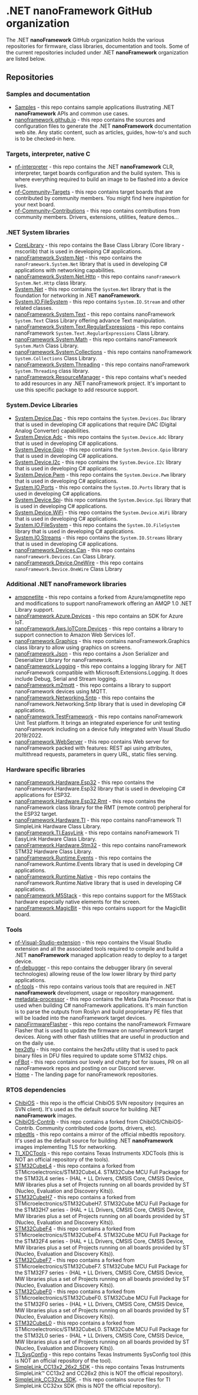 # .NET **nanoFramework** GitHub organization

The .NET **nanoFramework** GitHub organization holds the various repositories for firmware, class libraries, documentation and tools.
Some of the current repositories included under .NET **nanoFramework** organization are listed below.

## Repositories

### Samples and documentation

- [Samples](https://github.com/nanoframework/Samples) - this repo contains sample applications illustrating .NET **nanoFramework** APIs and common use cases.
- [nanoframework.github.io](https://github.com/nanoframework/nanoframework.github.io) - this repo contains the sources and configuration files to generate the .NET **nanoFramework** documentation web site. Any static content, such as articles, guides, how-to's and such is to be checked-in here.

### Targets, interpreter, native C

- [nf-interpreter](https://github.com/nanoframework/nf-interpreter) - this repo contains the .NET **nanoFramework** CLR, interpreter, target boards configuration and the build system. This is where everything required to build an image to be flashed into a device lives.
- [nf-Community-Targets](https://github.com/nanoframework/nf-Community-Targets) - this repo contains target boards that are contributed by community members. You might find here _inspiration_ for your next board.
- [nf-Community-Contributions](https://github.com/nanoframework/nf-Community-Contributions) - this repo contains contributions from community members. Drivers, extensions, utilities, feature demos...

### .NET System libraries

- [CoreLibrary](https://github.com/nanoframework/CoreLibrary) - this repo contains the Base Class Library (Core library - mscorlib) that is used in developing C# applications.
- [nanoFramework.System.Net](https://github.com/nanoframework/nanoFramework.System.Net) - this repo contains the `nanoFramework.System.Net` library that is used in developing C# applications with networking capabilities.
- [nanoFramework.System.Net.Http](https://github.com/nanoframework/nanoFramework.System.Net.Http) - this repo contains `nanoFramework System.Net.Http` class library.
- [System.Net](https://github.com/nanoframework/System.Net) - this repo contains the `System.Net` library that is the foundation for networking in .NET **nanoFramework**.
- [System.IO.FileSystem](https://github.com/nanoframework/System.IO.FileSystem) - this repo contains `System.IO.Stream` and other related classes.
- [nanoFramework.System.Text](https://github.com/nanoframework/nanoFramework.System.Text) - this repo contains nanoFramework `System.Text` Class Library offering advance Text manipulation.
- [nanoFramework.System.Text.RegularExpressions](https://github.com/nanoframework/nanoFramework.System.Text.RegularExpressions) - this repo contains nanoFramework `System.Text.RegularExpressions` Class Library.
- [nanoFramework.System.Math](https://github.com/nanoframework/nanoFramework.System.Math) - this repo contains nanoFramework `System.Math` Class Library.
- [nanoFramework.System.Collections](https://github.com/nanoframework/nanoFramework.System.Collections) - this repo contains nanoFramework `System.Collections` Class Library.
- [nanoFramework.System.Threading](https://github.com/nanoframework/nanoFramework.System.Threading) - this repo contains nanoFramework `System.Threading` class library.
- [nanoFramework.ResourceManager](https://github.com/nanoframework/nanoFramework.ResourceManager) - this repo contains what's needed to add resources in any .NET nanoFramework project. It's important to use this specific package to add resource support.

### System.Device Libraries
- [System.Device.Dac](https://github.com/nanoframework/System.Device.Dac) - this repo contains the `System.Devices.Dac` library that is used in developing C# applications that require DAC (Digital Analog Converter) capabilities.
- [System.Device.Adc](https://github.com/nanoframework/System.Device.Adc) - this repo contains the `System.Device.Adc` library that is used in developing C# applications.
- [System.Device.Gpio](https://github.com/nanoframework/System.Device.Gpio) - this repo contains the `System.Device.Gpio` library that is used in developing C# applications.
- [System.Device.I2c](https://github.com/nanoframework/System.Device.I2c) - this repo contains the `System.Device.I2c` library that is used in developing C# applications.
- [System.Device.Pwm](https://github.com/nanoframework/System.Device.Pwm) - this repo contains the `System.Device.Pwm` library that is used in developing C# applications.
- [System.IO.Ports](https://github.com/nanoframework/System.IO.Ports) - this repo contains the `System.IO.Ports` library that is used in developing C# applications.
- [System.Device.Spi](https://github.com/nanoframework/System.Device.Spi)- this repo contains the `System.Device.Spi` library that is used in developing C# applications.
- [System.Device.WiFi](https://github.com/nanoframework/System.Device.WiFi) - this repo contains the `System.Device.WiFi` library that is used in developing C# applications.
- [System.IO.FileSystem](https://github.com/nanoframework/System.IO.FileSystem) - this repo contains the `System.IO.FileSystem` library that is used in developing C# applications.
- [System.IO.Streams](https://github.com/nanoframework/System.IO.Streams) - this repo contains the `System.IO.Streams` library that is used in developing C# applications.
- [nanoFramework.Devices.Can](https://github.com/nanoframework/nanoFramework.Devices.Can) - this repo contains `nanoFramework.Devices.Can` Class Library.
- [nanoFramework.Device.OneWire](https://github.com/nanoframework/nanoFramework.Device.OneWire) - this repo contains `nanoFramework.Device.OneWire` Class Library

### Additional .NET **nanoFramework** libraries

- [amqpnetlite](https://github.com/nanoframework/amqpnetlite) - this repo contains a forked from Azure/amqpnetlite repo and modifications to support nanoFramework offering an AMQP 1.0 .NET Library support.
- [nanoFramework.Azure.Devices](https://github.com/nanoframework/nanoFramework.Azure.Devices) - this repo contains an SDK for Azure IoT.
- [nanoFramework.Aws.IoTCore.Devices](https://github.com/nanoframework/nanoFramework.Aws.IoTCore.Devices) - this repo contains a library to support connection to Amazon Web Services IoT.
- [nanoFramework.Graphics](https://github.com/nanoframework/nanoFramework.Graphics) - this repo contains nanoFramework.Graphics class library to allow using graphics on screens.
- [nanoFramework.Json](https://github.com/nanoframework/nanoFramework.Json) - this repo contains a Json Serializer and Deserializer Library for nanoFramework.
- [nanoFramework.Logging](https://github.com/nanoframework/nanoFramework.Logging) - this repo contains a logging library for .NET nanoFramework compatible with Microsoft.Extensions.Logging. It does include Debug, Serial and Stream logging.
- [nanoFramework.m2mqtt](https://github.com/nanoframework/nanoFramework.m2mqtt) - this repo contains a library to support nanoFramework devices using MQTT.
- [nanoFramework.Networking.Sntp](https://github.com/nanoframework/nanoFramework.Networking.Sntp) - this repo contains the nanoFramework.Networking.Sntp library that is used in developing C# applications.
- [nanoFramework.TestFramework](https://github.com/nanoframework/nanoFramework.TestFramework) - this repo contains nanoFramework Unit Test platform. It brings an integrated experience for unit testing nanoFramework including on a device fully integrated with Visual Studio 2019/2022.
- [nanoFramework.WebServer](https://github.com/nanoframework/nanoFramework.WebServer) - this repo contains Web server for nanoFramework packed with features: REST api using attributes, multithread requests, parameters in query URL, static files serving.

### Hardware specific libraries

- [nanoFramework.Hardware.Esp32](https://github.com/nanoframework/nanoFramework.Hardware.Esp32) - this repo contains the nanoFramework.Hardware.Esp32 library that is used in developing C# applications for ESP32.
- [nanoFramework.Hardware.Esp32.Rmt](https://github.com/nanoframework/nanoFramework.Hardware.Esp32.Rmt) - this repo contains the nanoFramework class library for the RMT (remote control) peripheral for the ESP32 target.
- [nanoFramework.Hardware.TI](https://github.com/nanoframework/nanoFramework.Hardware.TI) - this repo contains nanoFramework TI SimpleLink Hardware Class Library.
- [nanoFramework.TI.EasyLink](https://github.com/nanoframework/nanoFramework.TI.EasyLink) - this repo contains nanoFramework TI EasyLink Hardware Class Library.
- [nanoFramework.Hardware.Stm32](https://github.com/nanoframework/nanoFramework.Hardware.Stm32) - this repo contains nanoFramework STM32 Hardware Class Library.
- [nanoFramework.Runtime.Events](https://github.com/nanoframework/nanoFramework.Runtime.Events) - this repo contains the nanoFramework.Runtime.Events library that is used in developing C# applications.
- [nanoFramework.Runtime.Native](https://github.com/nanoframework/nanoFramework.Runtime.Native) - this repo contains the nanoFramework.Runtime.Native library that is used in developing C# applications.
- [nanoFramework.M5Stack](https://github.com/nanoframework/nanoFramework.M5Stack) - this repo contains support for the M5Stack hardware especially native elements for the screen.
- [nanoFramework.MagicBit](https://github.com/nanoframework/nanoFramework.MagicBit) - this repo contains support for the MagicBit board.

### Tools

- [nf-Visual-Studio-extension](https://github.com/nanoframework/nf-Visual-Studio-extension) - this repo contains the Visual Studio extension and all the associated tools required to compile and build a .NET **nanoFramework** managed application ready to deploy to a target device.
- [nf-debugger](https://github.com/nanoframework/nf-debugger) - this repo contains the debugger library (in several technologies) allowing reuse of the low lower library by third party applications.
- [nf-tools](https://github.com/nanoframework/nf-tools) - this repo contains various tools that are required in .NET **nanoFramework** development, usage or repository management.
- [metadata-processor](https://github.com/nanoframework/metadata-processor) - this repo contains the Meta Data Processor that is used when building C# nanoFramework applications. It's main function is to parse the outputs from Roslyn and build proprietary PE files that will be loaded into the nanoFramework target devices.
- [nanoFirmwareFlasher](https://github.com/nanoframework/nanoFirmwareFlasher) - this repo contains the nanoFramework Firmware Flasher that is used to update the firmware on nanoFramework target devices. Along with other flash utilities that are useful in production and on the daily use.
- [hex2dfu](https://github.com/nanoframework/hex2dfu) - this repo contains the hex2dfu utility that is used to pack binary files in DFU files required to update some STM32 chips.
- [nFBot](https://github.com/nanoframework/nFBot) - this repo contains our lovely and chatty bot for issues, PR on all nanoFramework repos and posting on our Discord server.
- [Home](https://github.com/nanoframework/Home) - The landing page for nanoFramework repositories.

### RTOS dependencies

- [ChibiOS](https://svn.osdn.net/svnroot/chibios/) - this repo is the official ChibiOS SVN repository (requires an SVN client). It's used as the default source for building .NET **nanoFramework** images.
- [ChibiOS-Contrib](https://github.com/nanoframework/ChibiOS-Contrib) - this repo contains a forked from ChibiOS/ChibiOS-Contrib. Community contributed code (ports, drivers, etc).
- [mbedtls](https://github.com/nanoframework/mbedtls) - this repo contains a mirror of the official mbedtls repository. It's used as the default source for building .NET **nanoFramework** images implementing TLS for networking.
- [TI_XDCTools](https://github.com/nanoframework/TI_XDCTools) - this repo contains Texas Instruments XDCTools (this is NOT an official repository of the tools).
- [STM32CubeL4](https://github.com/nanoframework/STM32CubeL4) - this repo contains a forked from STMicroelectronics/STM32CubeL4. STM32Cube MCU Full Package for the STM32L4 series - (HAL + LL Drivers, CMSIS Core, CMSIS Device, MW libraries plus a set of Projects running on all boards provided by ST (Nucleo, Evaluation and Discovery Kits)).
- [STM32CubeH7](https://github.com/nanoframework/STM32CubeH7) - this repo contains a forked from STMicroelectronics/STM32CubeH7. STM32Cube MCU Full Package for the STM32H7 series - (HAL + LL Drivers, CMSIS Core, CMSIS Device, MW libraries plus a set of Projects running on all boards provided by ST (Nucleo, Evaluation and Discovery Kits)).
- [STM32CubeF4](https://github.com/nanoframework/STM32CubeF4) - this repo contains a forked from STMicroelectronics/STM32CubeF4. STM32Cube MCU Full Package for the STM32F4 series - (HAL + LL Drivers, CMSIS Core, CMSIS Device, MW libraries plus a set of Projects running on all boards provided by ST (Nucleo, Evaluation and Discovery Kits)).
- [STM32CubeF7](https://github.com/nanoframework/STM32CubeF7) - this repo contains a forked from STMicroelectronics/STM32CubeF7. STM32Cube MCU Full Package for the STM32F7 series - (HAL + LL Drivers, CMSIS Core, CMSIS Device, MW libraries plus a set of Projects running on all boards provided by ST (Nucleo, Evaluation and Discovery Kits)).
- [STM32CubeF0](https://github.com/nanoframework/STM32CubeF0) - this repo contains a forked from STMicroelectronics/STM32CubeF0. STM32Cube MCU Full Package for the STM32F0 series - (HAL + LL Drivers, CMSIS Core, CMSIS Device, MW libraries plus a set of Projects running on all boards provided by ST (Nucleo, Evaluation and Discovery Kits)).
- [STM32CubeL0](https://github.com/nanoframework/STM32CubeL0) - this repo contains a forked from STMicroelectronics/STM32CubeL0. STM32Cube MCU Full Package for the STM32L0 series - (HAL + LL Drivers, CMSIS Core, CMSIS Device, MW libraries plus a set of Projects running on all boards provided by ST (Nucleo, Evaluation and Discovery Kits)).
- [TI_SysConfig](https://github.com/nanoframework/TI_SysConfig) - this repo contains Texas Instruments SysConfig tool (this is NOT an official repository of the tool).
- [SimpleLink_CC13x2_26x2_SDK](https://github.com/nanoframework/SimpleLink_CC13x2_26x2_SDK) - this repo contains Texas Instruments SimpleLink™ CC13x2 and CC26x2 (this is NOT the official repository).
- [SimpleLink_CC32xx_SDK](https://github.com/nanoframework/SimpleLink_CC32xx_SDK). - this repo contains source files for TI SimpleLink CC32xx SDK (this is NOT the official repository).
